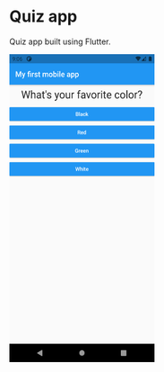 # Quiz app

Quiz app built using Flutter.

<img src="documentation_assets/screenshot1.png" width="259.2" height="547.2">